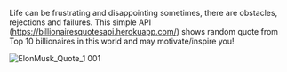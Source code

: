 Life can be frustrating and disappointing sometimes, there are obstacles, rejections and failures. This simple API (https://billionairesquotesapi.herokuapp.com/) shows random quote from Top 10 billionaires in this world and may motivate/inspire you! 

![ElonMusk_Quote_1 001](https://user-images.githubusercontent.com/44301049/166320527-53c8863a-5c82-498f-98fc-07dcf939eeb3.jpeg)

